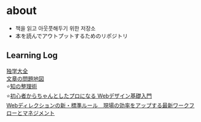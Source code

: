 # about

- 책을 읽고 아웃풋해두기 위한 저장소
- 本を読んでアウトプットするためのリポジトリ

## Learning Log

[独学大全](独学大全/0_list.md#%E7%8B%AC%E5%AD%A6%E5%A4%A7%E5%85%A8)  
[文章の問題地図](文章の問題地図/list.md)  
⭐[知の整理術](知の整理術/list.md)  
⭐[初心者からちゃんとしたプロになる Webデザイン基礎入門](初心者からちゃんとしたプロになる_Webデザイン基礎入門/list.md)  
[Webディレクションの新・標準ルール　現場の効率をアップする最新ワークフローとマネジメント](Webディレクションの新・標準ルール_現場の効率をアップする最新ワークフローとマネジメント/list.md)  
